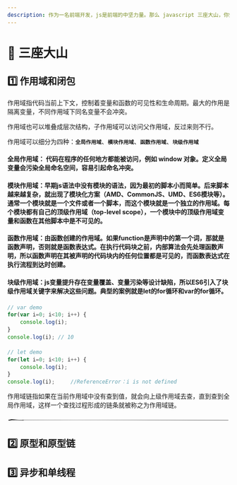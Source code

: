 ```yaml
---
description: 作为一名前端开发，js是前端的中坚力量。那么 javascript 三座大山，你知道是哪些呢？
---
```


# 🌄 三座大山

## 1️⃣ 作用域和闭包

作用域指代码当前上下文，控制着变量和函数的可见性和生命周期。最大的作用是隔离变量，不同作用域下同名变量不会冲突。

作用域也可以堆叠成层次结构，子作用域可以访问父作用域，反过来则不行。

作用域可以细分为四种：**`全局作用域`**、**`模块作用域`**、**`函数作用域`**、**`块级作用域`**

#### 全局作用域： 代码在程序的任何地方都能被访问，例如 window 对象。定义全局变量会污染全局命名空间，容易引起命名冲突。

#### 模块作用域：早期js语法中没有模块的语法，因为最初的脚本小而简单。后来脚本越来越复杂，就出现了模块化方案（AMD、CommonJS、UMD、ES6模块等）。通常一个模块就是一个文件或者一个脚本，而这个模块就是一个独立的作用域。每个模块都有自己的顶级作用域（top-level scope），一个模块中的顶级作用域变量和函数在其他脚本中是不可见的。

#### 函数作用域：由函数创建的作用域。如果function是声明中的第一个词，那就是函数声明，否则就是函数表达式。在执行代码块之前，内部算法会先处理函数声明，所以函数声明在其被声明的代码块内的任何位置都是可见的，而函数表达式在执行流程到达时创建。

#### 块级作用域：js变量提升存在变量覆盖、变量污染等设计缺陷，所以ES6引入了块级作用域关键字来解决这些问题。典型的案例就是let的for循环和var的for循环。

```javascript
// var demo
for(var i=0; i<10; i++) {
    console.log(i);
}
console.log(i); // 10

// let demo
for(let i=0; i<10; i++) {
    console.log(i);
}
console.log(i);     //ReferenceError：i is not defined
```

作用域链指如果在当前作用域中没有查到值，就会向上级作用域去查，直到查到全局作用域，这样一个查找过程形成的链条就被称之为作用域链。

<img src="../.gitbook/assets/file.drawing.svg" alt="" class="gitbook-drawing">

## 2️⃣ 原型和原型链

## 3️⃣ 异步和单线程
